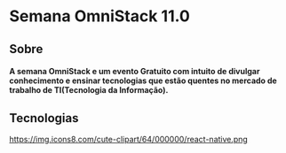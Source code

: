 # Semana OmniStack 11.0

## Sobre
####  A semana OmniStack e um evento Gratuito com intuito de divulgar conhecimento e ensinar tecnologias que estão quentes no mercado de trabalho de TI(Tecnologia da Informação).

## Tecnologias
https://img.icons8.com/cute-clipart/64/000000/react-native.png
